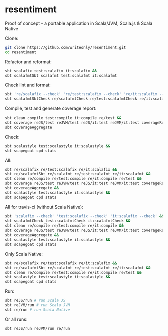 # resentiment
Proof of concept - a portable application in Scala/JVM, Scala.js &amp; Scala Native

Clone:
```bash
git clone https://github.com/writeonly/resentiment.git
cd resentiment
```

Refactor and reformat:
```bash
sbt scalafix test:scalafix it:scalafix &&
sbt scalafmtSbt scalafmt test:scalafmt it:scalafmt
```

Check lint and format:
```bash
sbt 're/scalafix --check' 're/test:scalafix --check' 're/it:scalafix --check' &&
sbt scalafmtSbtCheck re/scalafmtCheck re/test:scalafmtCheck re/it:scalafmtCheck
```

Compile, test and generate coverage report:
```bash
sbt clean compile test:compile it:compile re/test &&
sbt coverage reJS/test reJVM/test reJS/it:test reJVM/it:test coverageReport &&
sbt coverageAggregate
```

Check:
```bash
sbt scalastyle test:scalastyle it:scalastyle &&
sbt scapegoat cpd stats
```

All:
```bash
sbt re/scalafix re/test:scalafix re/it:scalafix &&
sbt re/scalafmtSbt re/scalafmt re/test:scalafmt re/it:scalafmt &&
sbt clean re/compile re/test:compile re/it:compile re/test &&
sbt coverage reJS/test reJVM/test reJS/it:test reJVM/it:test coverageReport &&
sbt coverageAggregate &&
sbt scalastyle test:scalastyle it:scalastyle &&
sbt scapegoat cpd stats
```

All for travis-ci (without Scala Native):
```bash
sbt 'scalafix --check' 'test:scalafix --check' 'it:scalafix --check' &&
sbt scalafmtCheck test:scalafmtCheck it:scalafmtCheck &&
sbt clean re/compile re/test:compile re/it:compile &&
sbt coverage reJS/test reJVM/test reJS/it:test reJVM/it:test coverageReport &&
sbt coverageAggregate &&
sbt scalastyle test:scalastyle it:scalastyle &&
sbt scapegoat cpd stats
```

Only Scala Native:
```bash
sbt re/scalafix re/test:scalafix re/it:scalafix &&
sbt re/scalafmtSbt re/scalafmt re/test:scalafmt re/it:scalafmt &&
sbt clean re/compile re/test:compile re/it:compile re/test &&
sbt scalastyle test:scalastyle it:scalastyle &&
sbt scapegoat cpd stats
```

Run:
```bash
sbt reJS/run # run Scala JS
sbt reJVM/run # run Scala JVM
sbt re/run # run Scala Native
```

Or all runs:
```bash
sbt reJS/run reJVM/run re/run
```
